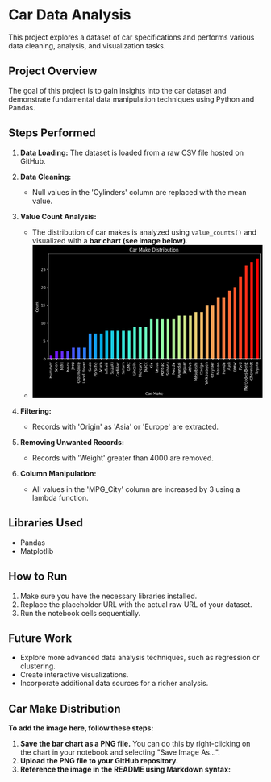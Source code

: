 # Car Data Analysis

This project explores a dataset of car specifications and performs various data cleaning, analysis, and visualization tasks.

## Project Overview

The goal of this project is to gain insights into the car dataset and demonstrate fundamental data manipulation techniques using Python and Pandas.

## Steps Performed

1. **Data Loading:** The dataset is loaded from a raw CSV file hosted on GitHub.

2. **Data Cleaning:**
   - Null values in the 'Cylinders' column are replaced with the mean value.

3. **Value Count Analysis:**
   - The distribution of car makes is analyzed using `value_counts()` and visualized with a **bar chart (see image below)**.
   - ![Project logo](download.png)

4. **Filtering:**
   - Records with 'Origin' as 'Asia' or 'Europe' are extracted.

5. **Removing Unwanted Records:**
   - Records with 'Weight' greater than 4000 are removed.

6. **Column Manipulation:**
   - All values in the 'MPG_City' column are increased by 3 using a lambda function.

## Libraries Used

- Pandas
- Matplotlib

## How to Run

1. Make sure you have the necessary libraries installed.
2. Replace the placeholder URL with the actual raw URL of your dataset.
3. Run the notebook cells sequentially.

## Future Work

- Explore more advanced data analysis techniques, such as regression or clustering.
- Create interactive visualizations.
- Incorporate additional data sources for a richer analysis.

## Car Make Distribution

**To add the image here, follow these steps:**

1. **Save the bar chart as a PNG file.** You can do this by right-clicking on the chart in your notebook and selecting "Save Image As...".
2. **Upload the PNG file to your GitHub repository.**
3. **Reference the image in the README using Markdown syntax:**
